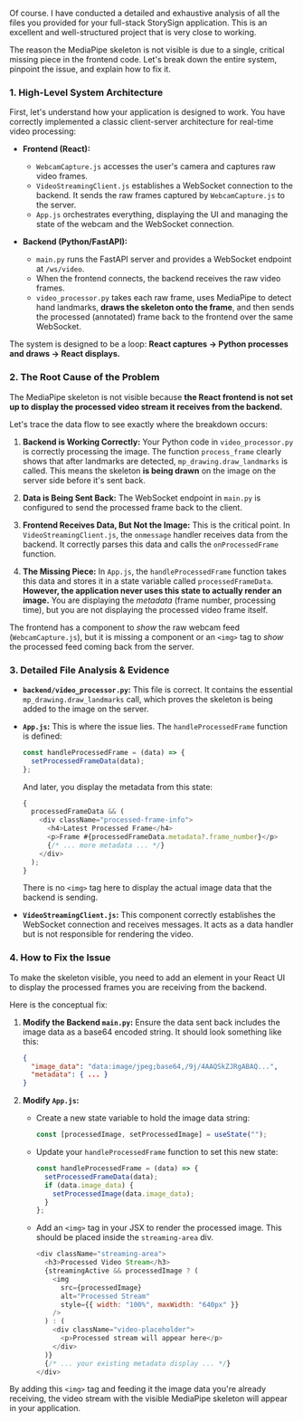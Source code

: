 Of course. I have conducted a detailed and exhaustive analysis of all the files you provided for your full-stack StorySign application. This is an excellent and well-structured project that is very close to working.

The reason the MediaPipe skeleton is not visible is due to a single, critical missing piece in the frontend code. Let's break down the entire system, pinpoint the issue, and explain how to fix it.

### **1. High-Level System Architecture**

First, let's understand how your application is designed to work. You have correctly implemented a classic client-server architecture for real-time video processing:

- **Frontend (React):**

  - `WebcamCapture.js` accesses the user's camera and captures raw video frames.
  - `VideoStreamingClient.js` establishes a WebSocket connection to the backend. It sends the raw frames captured by `WebcamCapture.js` to the server.
  - `App.js` orchestrates everything, displaying the UI and managing the state of the webcam and the WebSocket connection.

- **Backend (Python/FastAPI):**

  - `main.py` runs the FastAPI server and provides a WebSocket endpoint at `/ws/video`.
  - When the frontend connects, the backend receives the raw video frames.
  - `video_processor.py` takes each raw frame, uses MediaPipe to detect hand landmarks, **draws the skeleton onto the frame**, and then sends the processed (annotated) frame back to the frontend over the same WebSocket.

The system is designed to be a loop: **React captures -\> Python processes and draws -\> React displays.**

### **2. The Root Cause of the Problem**

The MediaPipe skeleton is not visible because **the React frontend is not set up to display the processed video stream it receives from the backend.**

Let's trace the data flow to see exactly where the breakdown occurs:

1.  **Backend is Working Correctly:** Your Python code in `video_processor.py` is correctly processing the image. The function `process_frame` clearly shows that after landmarks are detected, `mp_drawing.draw_landmarks` is called. This means the skeleton **is being drawn** on the image on the server side before it's sent back.

2.  **Data is Being Sent Back:** The WebSocket endpoint in `main.py` is configured to send the processed frame back to the client.

3.  **Frontend Receives Data, But Not the Image:** This is the critical point. In `VideoStreamingClient.js`, the `onmessage` handler receives data from the backend. It correctly parses this data and calls the `onProcessedFrame` function.

4.  **The Missing Piece:** In `App.js`, the `handleProcessedFrame` function takes this data and stores it in a state variable called `processedFrameData`. **However, the application never uses this state to actually render an image.** You are displaying the _metadata_ (frame number, processing time), but you are not displaying the processed video frame itself.

The frontend has a component to _show_ the raw webcam feed (`WebcamCapture.js`), but it is missing a component or an `<img>` tag to _show_ the processed feed coming back from the server.

### **3. Detailed File Analysis & Evidence**

- **`backend/video_processor.py`:** This file is correct. It contains the essential `mp_drawing.draw_landmarks` call, which proves the skeleton is being added to the image on the server.

- **`App.js`:** This is where the issue lies. The `handleProcessedFrame` function is defined:

  ```javascript
  const handleProcessedFrame = (data) => {
    setProcessedFrameData(data);
  };
  ```

  And later, you display the metadata from this state:

  ```javascript
  {
    processedFrameData && (
      <div className="processed-frame-info">
        <h4>Latest Processed Frame</h4>
        <p>Frame #{processedFrameData.metadata?.frame_number}</p>
        {/* ... more metadata ... */}
      </div>
    );
  }
  ```

  There is no `<img>` tag here to display the actual image data that the backend is sending.

- **`VideoStreamingClient.js`:** This component correctly establishes the WebSocket connection and receives messages. It acts as a data handler but is not responsible for rendering the video.

### **4. How to Fix the Issue**

To make the skeleton visible, you need to add an element in your React UI to display the processed frames you are receiving from the backend.

Here is the conceptual fix:

1.  **Modify the Backend `main.py`:** Ensure the data sent back includes the image data as a base64 encoded string. It should look something like this:

    ```json
    {
      "image_data": "data:image/jpeg;base64,/9j/4AAQSkZJRgABAQ...",
      "metadata": { ... }
    }
    ```

2.  **Modify `App.js`:**

    - Create a new state variable to hold the image data string:
      ```javascript
      const [processedImage, setProcessedImage] = useState("");
      ```
    - Update your `handleProcessedFrame` function to set this new state:
      ```javascript
      const handleProcessedFrame = (data) => {
        setProcessedFrameData(data);
        if (data.image_data) {
          setProcessedImage(data.image_data);
        }
      };
      ```
    - Add an `<img>` tag in your JSX to render the processed image. This should be placed inside the `streaming-area` div.
      ```javascript
      <div className="streaming-area">
        <h3>Processed Video Stream</h3>
        {streamingActive && processedImage ? (
          <img
            src={processedImage}
            alt="Processed Stream"
            style={{ width: "100%", maxWidth: "640px" }}
          />
        ) : (
          <div className="video-placeholder">
            <p>Processed stream will appear here</p>
          </div>
        )}
        {/* ... your existing metadata display ... */}
      </div>
      ```

By adding this `<img>` tag and feeding it the image data you're already receiving, the video stream with the visible MediaPipe skeleton will appear in your application.
